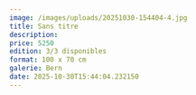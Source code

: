 ```yaml
---
image: /images/uploads/20251030-154404-4.jpg
title: Sans titre
description: 
price: 5250
edition: 3/3 disponibles
format: 100 x 70 cm
galerie: Bern
date: 2025-10-30T15:44:04.232150
---
```

